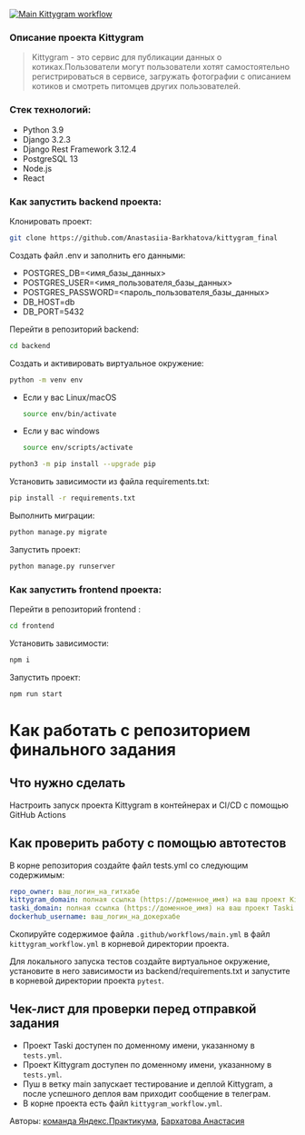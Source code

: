 [![Main Kittygram workflow](https://github.com/Anastasiia-Barkhatova/kittygram_final/actions/workflows/main.yml/badge.svg)](https://github.com/Anastasiia-Barkhatova/kittygram_final/actions/workflows/main.yml)

### **Описание проекта Kittygram**

> Kittygram - это сервис для публикации данных о котиках.Пользователи могут пользователи хотят самостоятельно регистрироваться в сервисе, загружать фотографии с описанием котиков и смотреть питомцев других пользователей.

### **Cтек технологий:**
- Python 3.9
- Django 3.2.3
- Django Rest Framework 3.12.4
- PostgreSQL 13
- Node.js
- React

### **Как запустить backend проекта:**

Клонировать проект:

```bash
git clone https://github.com/Anastasiia-Barkhatova/kittygram_final
```

Создать файл .env и заполнить его данными:
- POSTGRES_DB=<имя_базы_данных>
- POSTGRES_USER=<имя_пользователя_базы_данных>
- POSTGRES_PASSWORD=<пароль_пользователя_базы_данных>
- DB_HOST=db
- DB_PORT=5432

Перейти в репозиторий backend:

```bash
cd backend
```

Cоздать и активировать виртуальное окружение:

```bash
python -m venv env
```

* Если у вас Linux/macOS

    ```bash
    source env/bin/activate
    ```

* Если у вас windows

    ```bash
    source env/scripts/activate
    ```

```bash
python3 -m pip install --upgrade pip
```

Установить зависимости из файла requirements.txt:

```bash
pip install -r requirements.txt
```

Выполнить миграции:

```bash
python manage.py migrate
```

Запустить проект:

```bash
python manage.py runserver
```

### **Как запустить frontend проекта:**

Перейти в репозиторий frontend :

```bash
cd frontend
```

Установить зависимости:

```bash
npm i
```

Запустить проект:

```bash
npm run start
```

#  Как работать с репозиторием финального задания

## Что нужно сделать

Настроить запуск проекта Kittygram в контейнерах и CI/CD с помощью GitHub Actions

## Как проверить работу с помощью автотестов

В корне репозитория создайте файл tests.yml со следующим содержимым:
```yaml
repo_owner: ваш_логин_на_гитхабе
kittygram_domain: полная ссылка (https://доменное_имя) на ваш проект Kittygram
taski_domain: полная ссылка (https://доменное_имя) на ваш проект Taski
dockerhub_username: ваш_логин_на_докерхабе
```

Скопируйте содержимое файла `.github/workflows/main.yml` в файл `kittygram_workflow.yml` в корневой директории проекта.

Для локального запуска тестов создайте виртуальное окружение, установите в него зависимости из backend/requirements.txt и запустите в корневой директории проекта `pytest`.

## Чек-лист для проверки перед отправкой задания

- Проект Taski доступен по доменному имени, указанному в `tests.yml`.
- Проект Kittygram доступен по доменному имени, указанному в `tests.yml`.
- Пуш в ветку main запускает тестирование и деплой Kittygram, а после успешного деплоя вам приходит сообщение в телеграм.
- В корне проекта есть файл `kittygram_workflow.yml`.

Авторы: [команда Яндекс.Практикума](https://github.com/yandex-praktikum), [Бархатова Анастасия](https://github.com/Anastasiia-Barkhatova)